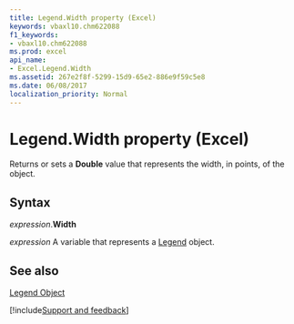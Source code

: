 ```yaml
---
title: Legend.Width property (Excel)
keywords: vbaxl10.chm622088
f1_keywords:
- vbaxl10.chm622088
ms.prod: excel
api_name:
- Excel.Legend.Width
ms.assetid: 267e2f8f-5299-15d9-65e2-886e9f59c5e8
ms.date: 06/08/2017
localization_priority: Normal
---
```



# Legend.Width property (Excel)

Returns or sets a  **Double** value that represents the width, in points, of the object.


## Syntax

_expression_.**Width**

_expression_ A variable that represents a [Legend](Excel.Legend-graph-property.md) object.


## See also


[Legend Object](Excel.Legend(object).md)

[!include[Support and feedback](~/includes/feedback-boilerplate.md)]